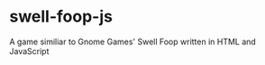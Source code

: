 swell-foop-js
=============

A game similiar to Gnome Games' Swell Foop written in HTML and JavaScript
